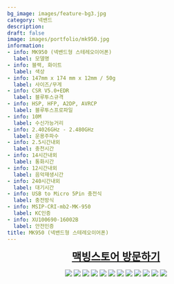 ```yaml
---
bg_image: images/feature-bg3.jpg
category: 넥밴드 
description:
draft: false
image: images/portfolio/mk950.jpg
information:
- info: MK950 (넥밴드형 스테레오이어폰)
  label: 모델명 
- info: 블랙, 화이트
  label: 색상
- info: 147mm x 174 mm x 12mm / 50g
  label: 사이즈/무게 
- info: CSR V5.0+EDR
  label: 블루투스규격
- info: HSP, HFP, A2DP, AVRCP
  label: 블루투스프로파일
- info: 10M
  label: 수신가능거리
- info: 2.4026GHz - 2.480GHz
  label: 운용주파수
- info: 2.5시간내외
  label: 충천시간
- info: 14시간내외
  label: 통화시간 
- info: 12시간내외
  label: 음악재생시간 
- info: 240시간내외
  label: 대기시간 
- info: USB to Micro 5Pin 충전식 
  label: 충전방식 
- info: MSIP-CRI-mb2-MK-950
  label: KC인증
- info: XU100690-16002B
  label: 안전인증
title: MK950 (넥밴드형 스테레오이어폰)
---
```


<a style='display: block; text-align: center; text-decoration:underline; font-size: 18pt' href="https://smartstore.naver.com/macbing/products/3505171659">**맥빙스토어 방문하기**</a>

<p align="center">
  <img src=/images/portfolio/B_1.jpg/>
  <img src=/images/portfolio/B_2.jpg/>
  <img src=/images/portfolio/B_3.jpg/>
  <img src=/images/portfolio/B_4.jpg/>
  <img src=/images/portfolio/B_5.jpg/>
  <img src=/images/portfolio/B_6.jpg/>
  <img src=/images/portfolio/B_7.jpg/>
  <img src=/images/portfolio/B_8.jpg/>
  <img src=/images/portfolio/B_9.jpg/>
  <img src=/images/portfolio/B_10.jpg/>
  <img src=/images/portfolio/B_11.jpg/>
  <img src=/images/portfolio/B_12.jpg/>
</p>